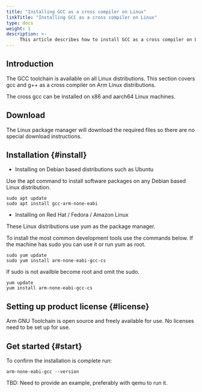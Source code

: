 ```yaml
---
title: "Installing GCC as a cross compiler on Linux"
linkTitle: "Installing GCC as a cross compiler on Linux"
type: docs
weight: 1
description: >-
     This article describes how to install GCC as a cross compiler on Linux.
---
```


## Introduction

The GCC toolchain is available on all Linux distributions. This section covers gcc and g++ as a cross compiler on Arm Linux distributions.

The cross gcc can be installed on x86 and aarch64 Linux machines.

## Download 

The Linux package manager will download the required files so there are no special download instructions.

## Installation {#install}

* Installing on Debian based distributions such as Ubuntu

Use the apt command to install software packages on any Debian based Linux distribution.

```console
sudo apt update
sudo apt install gcc-arm-none-eabi
```

* Installing on Red Hat / Fedora / Amazon Linux

These Linux distributions use yum as the package manager. 

To install the most common development tools use the commands below. If the machine has sudo you can use it or run yum as root.

```console
sudo yum update
sudo yum install arm-none-eabi-gcc-cs
```

If sudo is not availble become root and omit the sudo.

```console
yum update
yum install arm-none-eabi-gcc-cs
```

## Setting up product license {#license}

Arm GNU Toolchain is open source and freely available for use. No licenses need to be set up for use.

## Get started {#start}

To confirm the installation is complete run:

```console
arm-none-eabi-gcc --version
```

TBD: Need to provide an example, preferably with qemu to run it. 



